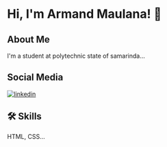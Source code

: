 
# Hi, I'm Armand Maulana! 👋

## About Me
I'm a student at polytechnic state of samarinda...

## Social Media
[![linkedin](https://img.shields.io/badge/linkedin-0A66C2?style=for-the-badge&logo=linkedin&logoColor=white)](https://www.linkedin.com/in/armand-maulana-bb1182266/)

## 🛠 Skills
HTML, CSS...

